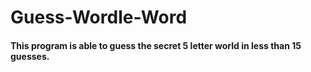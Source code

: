 # Guess-Wordle-Word

#### This program is able to guess the secret 5 letter world in less than 15 guesses.
